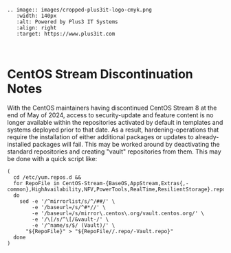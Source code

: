 ```{eval-rst}
.. image:: images/cropped-plus3it-logo-cmyk.png
   :width: 140px
   :alt: Powered by Plus3 IT Systems
   :align: right
   :target: https://www.plus3it.com
```
<br>

# CentOS Stream Discontinuation Notes

With the CentOS maintainers having discontinued CentOS Stream 8 at the end of
May of 2024, access to security-update and feature content is no longer
available within the repositories activated by default in templates and systems
deployed prior to that date. As a result, hardening-operations that require the
installation of either additional packages or updates to already-installed
packages will fail. This may be worked around by deactivating the standard
repositories and creating "vault" repositories from them. This may be done with
a quick script like:

```
(
  cd /etc/yum.repos.d &&
  for RepoFile in CentOS-Stream-{BaseOS,AppStream,Extras{,-common},HighAvailability,NFV,PowerTools,RealTime,ResilientStorage}.repo
  do
    sed -e '/^mirrorlist/s/^/##/' \
        -e '/baseurl=/s/^#*//' \
        -e '/baseurl=/s/mirror\.centos\.org/vault.centos.org/' \
        -e '/\[/s/^\[/&vault-/' \
        -e '/^name/s/$/ (Vault)/' \
      "${RepoFile}" > "${RepoFile//.repo/-Vault.repo}"
  done
)
```
